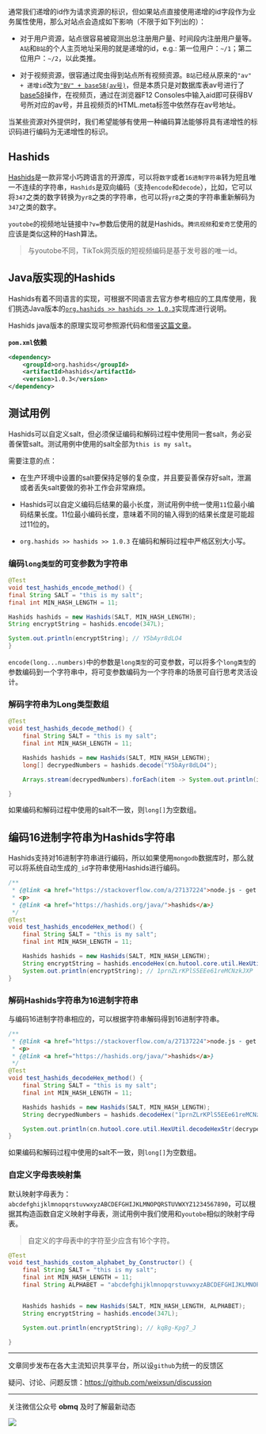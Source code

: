 通常我们递增的id作为请求资源的标识，但如果站点直接使用递增的id字段作为业务属性使用，那么对站点会造成如下影响（不限于如下列出的）：

- 对于用户资源，站点很容易被窥测出总注册用户量、时间段内注册用户量等。`A站`和`B站`的个人主页地址采用的就是递增的id，e.g.: 第一位用户：`~/1`；第二位用户：`~/2`，以此类推。

- 对于视频资源，很容通过爬虫得到站点所有视频资源。`B站`已经从原来的`"av" + 递增id`改为[`"BV" + base58(av号)`](https://www.bilibili.com/read/cv5247479)，但是本质只是对数据库表av号进行了[base58](https://www.zhihu.com/question/381784377/answer/1099438784)操作，在视频页，通过在浏览器F12 Consoles中输入aid即可获得BV号所对应的av号，并且视频页的HTML.meta标签中依然存在av号地址。

当某些资源对外提供时，我们希望能够有使用一种编码算法能够将具有递增性的标识码进行编码为无递增性的标识。

## Hashids

[Hashids](https://hashids.org)是一款非常小巧跨语言的开源库，可以将`数字`或者`16进制字符串`转为短且唯一不连续的字符串，`Hashids`是双向编码（支持`encode`和`decode`），比如，它可以将`347`之类的数字转换为`yr8`之类的字符串，也可以将`yr8`之类的字符串重新解码为`347`之类的数字。

`youtobe`的视频地址链接中`?v=`参数后使用的就是Hashids。`腾讯视频`和`爱奇艺`使用的应该是类似这种的Hash算法。

> 与youtobe不同，TikTok网页版的短视频编码是基于发号器的唯一id。

## Java版实现的Hashids

Hashids有着不同语言的实现，可根据不同语言去官方参考相应的工具库使用，我们挑选Java版本的[`org.hashids >> hashids >> 1.0.3`](https://github.com/jiecao-fm/hashids-java)实现库进行说明。

Hashids java版本的原理实现可参照源代码和借鉴[这篇文章](https://blog.csdn.net/x_iya/article/details/107065379)。

**`pom.xml`依赖**

```xml
<dependency>
	<groupId>org.hashids</groupId>
	<artifactId>hashids</artifactId>
	<version>1.0.3</version>
</dependency>
```

## 测试用例

Hashids可以自定义salt，但必须保证编码和解码过程中使用同一套salt，务必妥善保管salt。测试用例中使用的salt全部为`this is my salt`。

需要注意的点：

- 在生产环境中设置的salt要保持足够的复杂度，并且要妥善保存好salt，泄漏或者丢失salt要做的弥补工作会非常麻烦。

- Hashids可以自定义编码后结果的最小长度，测试用例中统一使用`11`位最小编码结果长度。11位最小编码长度，意味着不同的输入得到的结果长度是可能超过11位的。

- `org.hashids >> hashids >> 1.0.3` 在编码和解码过程中严格区别大小写。

### 编码`long类型`的可变参数为字符串

```java
@Test
void test_hashids_encode_method() {
final String SALT = "this is my salt";
final int MIN_HASH_LENGTH = 11;

Hashids hashids = new Hashids(SALT, MIN_HASH_LENGTH);
String encryptString = hashids.encode(347L);

System.out.println(encryptString); // Y5bAyr8dLO4
}
```

`encode(long...numbers)`中的参数是`long类型`的可变参数，可以将多个`long类型`的参数编码到一个字符串中，将可变参数编码为一个字符串的场景可自行思考灵活设计。

### 解码字符串为Long类型数组

```java
@Test
void test_hashids_decode_method() {
	final String SALT = "this is my salt";
	final int MIN_HASH_LENGTH = 11;

	Hashids hashids = new Hashids(SALT, MIN_HASH_LENGTH);
	long[] decrypedNumbers = hashids.decode("Y5bAyr8dLO4");

	Arrays.stream(decrypedNumbers).forEach(item -> System.out.println(item)); // 347

}
```

如果编码和解码过程中使用的salt不一致，则`long[]`为空数组。

## 编码16进制字符串为Hashids字符串

Hashids支持对16进制字符串进行编码，所以如果使用`mongodb`数据库时，那么就可以将系统自动生成的`_id`字符串使用Hashids进行编码。

```java
/**
 * {@link <a href="https://stackoverflow.com/a/27137224">node.js - get hash from strings, like hashids - Stack Overflow</a>}
 * <p>
 * {@link <a href="https://hashids.org/java/">hashids</a>}
 */
@Test
void test_hashids_encodeHex_method() {
	final String SALT = "this is my salt";
	final int MIN_HASH_LENGTH = 11;

	Hashids hashids = new Hashids(SALT, MIN_HASH_LENGTH);
	String encryptString = hashids.encodeHex(cn.hutool.core.util.HexUtil.encodeHexStr("this is a string"));
	System.out.println(encryptString); // 1prnZLrKPlS5EEe61reMCNzkJXP
}
```

### 解码Hashids字符串为16进制字符串

与编码16进制字符串相应的，可以根据字符串解码得到16进制字符串。

```java
/**
 * {@link <a href="https://stackoverflow.com/a/27137224">node.js - get hash from strings, like hashids - Stack Overflow</a>}
 * <p>
 * {@link <a href="https://hashids.org/java/">hashids</a>}
 */
@Test
void test_hashids_decodeHex_method() {
	final String SALT = "this is my salt";
	final int MIN_HASH_LENGTH = 11;

	Hashids hashids = new Hashids(SALT, MIN_HASH_LENGTH);
	String decrypedNumbers = hashids.decodeHex("1prnZLrKPlS5EEe61reMCNzkJXP");

	System.out.println(cn.hutool.core.util.HexUtil.decodeHexStr(decrypedNumbers)); // this is a string
}
```

如果编码和解码过程中使用的salt不一致，则`long[]`为空数组。

### 自定义字母表映射集

默认映射字母表为：`abcdefghijklmnopqrstuvwxyzABCDEFGHIJKLMNOPQRSTUVWXYZ1234567890`，可以根据其构造函数自定义映射字母表，测试用例中我们使用和`youtobe`相似的映射字母表。

> 自定义的字母表中的字符至少应含有16个字符。

```java
@Test
void test_hashids_costom_alphabet_by_Constructor() {
	final String SALT = "this is my salt";
	final int MIN_HASH_LENGTH = 11;
	final String ALPHABET = "abcdefghijklmnopqrstuvwxyzABCDEFGHIJKLMNOPQRSTUVWXYZ1234567890_-";


	Hashids hashids = new Hashids(SALT, MIN_HASH_LENGTH, ALPHABET);
	String encryptString = hashids.encode(347L);

	System.out.println(encryptString); // kqBg-Kpg7_J

}
```

---

文章同步发布在各大主流知识共享平台，所以设`github`为统一的反馈区

疑问、讨论、问题反馈：https://github.com/weixsun/discussion

---

关注微信公众号 **obmq** 及时了解最新动态

![](https://gitee.com/weixsun/imgs/raw/master/obmq-mp-weixin.png)

